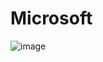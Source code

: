 # Microsoft

![image](https://github.com/user-attachments/assets/74dfe795-fb56-4090-9223-9e0b163540e9)
